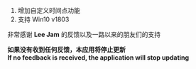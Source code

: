﻿1. 增加自定义时间点功能    
2. 支持 Win10 v1803    
   
非常感谢 **Lee Jam** 的反馈以及一路以来的朋友们的支持    
    
**如果没有收到任何反馈，本应用将停止更新   
If no feedback is received, the application will stop updating**
